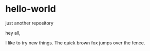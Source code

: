 # hello-world
just another repository


hey all, 

I like to try new things. The quick brown fox jumps over the fence. 
